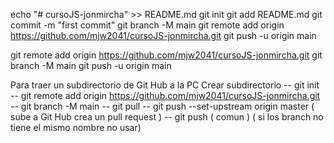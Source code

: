echo "# cursoJS-jonmircha" >> README.md
git init
git add README.md
git commit -m "first commit"
git branch -M main
git remote add origin https://github.com/mjw2041/cursoJS-jonmircha.git
git push -u origin main


git remote add origin https://github.com/mjw2041/cursoJS-jonmircha.git
git branch -M main
git push -u origin main

Para traer un subdirectorio de Git Hub a la PC
Crear subdirectorio 
   -- git init 
   -- git remote add origin https://github.com/mjw2041/cursoJS-jonmircha.git
   -- git branch -M main
   -- git pull
   -- git push --set-upstream origin master ( sube a Git Hub crea un pull request )
   -- git push ( comun ) ( si los branch no tiene el mismo nombre no usar)
